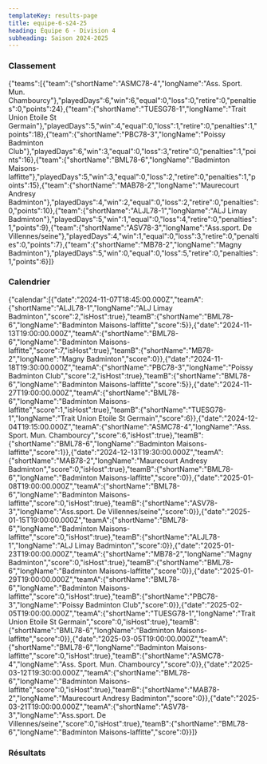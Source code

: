 ```yaml
---
templateKey: results-page
title: equipe-6-s24-25
heading: Équipe 6 - Division 4
subheading: Saison 2024-2025
---
```

### Classement

<teamranking>{"teams":[{"team":{"shortName":"ASMC78-4","longName":"Ass. Sport. Mun. Chambourcy"},"playedDays":6,"win":6,"equal":0,"loss":0,"retire":0,"penalties":0,"points":24},{"team":{"shortName":"TUESG78-1","longName":"Trait Union Etoile St Germain"},"playedDays":5,"win":4,"equal":0,"loss":1,"retire":0,"penalties":1,"points":18},{"team":{"shortName":"PBC78-3","longName":"Poissy Badminton Club"},"playedDays":6,"win":3,"equal":0,"loss":3,"retire":0,"penalties":1,"points":16},{"team":{"shortName":"BML78-6","longName":"Badminton Maisons-laffitte"},"playedDays":5,"win":3,"equal":0,"loss":2,"retire":0,"penalties":1,"points":15},{"team":{"shortName":"MAB78-2","longName":"Maurecourt Andresy Badminton"},"playedDays":4,"win":2,"equal":0,"loss":2,"retire":0,"penalties":0,"points":10},{"team":{"shortName":"ALJL78-1","longName":"ALJ Limay Badminton"},"playedDays":5,"win":1,"equal":0,"loss":4,"retire":0,"penalties":1,"points":9},{"team":{"shortName":"ASV78-3","longName":"Ass.sport. De Villennes/seine"},"playedDays":4,"win":1,"equal":0,"loss":3,"retire":0,"penalties":0,"points":7},{"team":{"shortName":"MB78-2","longName":"Magny Badminton"},"playedDays":5,"win":0,"equal":0,"loss":5,"retire":0,"penalties":1,"points":6}]}</teamranking>

### Calendrier

<teamcalendar>{"calendar":[{"date":"2024-11-07T18:45:00.000Z","teamA":{"shortName":"ALJL78-1","longName":"ALJ Limay Badminton","score":2,"isHost":true},"teamB":{"shortName":"BML78-6","longName":"Badminton Maisons-laffitte","score":5}},{"date":"2024-11-13T19:00:00.000Z","teamA":{"shortName":"BML78-6","longName":"Badminton Maisons-laffitte","score":7,"isHost":true},"teamB":{"shortName":"MB78-2","longName":"Magny Badminton","score":0}},{"date":"2024-11-18T19:30:00.000Z","teamA":{"shortName":"PBC78-3","longName":"Poissy Badminton Club","score":2,"isHost":true},"teamB":{"shortName":"BML78-6","longName":"Badminton Maisons-laffitte","score":5}},{"date":"2024-11-27T19:00:00.000Z","teamA":{"shortName":"BML78-6","longName":"Badminton Maisons-laffitte","score":1,"isHost":true},"teamB":{"shortName":"TUESG78-1","longName":"Trait Union Etoile St Germain","score":6}},{"date":"2024-12-04T19:15:00.000Z","teamA":{"shortName":"ASMC78-4","longName":"Ass. Sport. Mun. Chambourcy","score":6,"isHost":true},"teamB":{"shortName":"BML78-6","longName":"Badminton Maisons-laffitte","score":1}},{"date":"2024-12-13T19:30:00.000Z","teamA":{"shortName":"MAB78-2","longName":"Maurecourt Andresy Badminton","score":0,"isHost":true},"teamB":{"shortName":"BML78-6","longName":"Badminton Maisons-laffitte","score":0}},{"date":"2025-01-08T19:00:00.000Z","teamA":{"shortName":"BML78-6","longName":"Badminton Maisons-laffitte","score":0,"isHost":true},"teamB":{"shortName":"ASV78-3","longName":"Ass.sport. De Villennes/seine","score":0}},{"date":"2025-01-15T19:00:00.000Z","teamA":{"shortName":"BML78-6","longName":"Badminton Maisons-laffitte","score":0,"isHost":true},"teamB":{"shortName":"ALJL78-1","longName":"ALJ Limay Badminton","score":0}},{"date":"2025-01-23T19:00:00.000Z","teamA":{"shortName":"MB78-2","longName":"Magny Badminton","score":0,"isHost":true},"teamB":{"shortName":"BML78-6","longName":"Badminton Maisons-laffitte","score":0}},{"date":"2025-01-29T19:00:00.000Z","teamA":{"shortName":"BML78-6","longName":"Badminton Maisons-laffitte","score":0,"isHost":true},"teamB":{"shortName":"PBC78-3","longName":"Poissy Badminton Club","score":0}},{"date":"2025-02-05T19:00:00.000Z","teamA":{"shortName":"TUESG78-1","longName":"Trait Union Etoile St Germain","score":0,"isHost":true},"teamB":{"shortName":"BML78-6","longName":"Badminton Maisons-laffitte","score":0}},{"date":"2025-03-05T19:00:00.000Z","teamA":{"shortName":"BML78-6","longName":"Badminton Maisons-laffitte","score":0,"isHost":true},"teamB":{"shortName":"ASMC78-4","longName":"Ass. Sport. Mun. Chambourcy","score":0}},{"date":"2025-03-12T19:30:00.000Z","teamA":{"shortName":"BML78-6","longName":"Badminton Maisons-laffitte","score":0,"isHost":true},"teamB":{"shortName":"MAB78-2","longName":"Maurecourt Andresy Badminton","score":0}},{"date":"2025-03-21T19:00:00.000Z","teamA":{"shortName":"ASV78-3","longName":"Ass.sport. De Villennes/seine","score":0,"isHost":true},"teamB":{"shortName":"BML78-6","longName":"Badminton Maisons-laffitte","score":0}}]}</teamcalendar>

### Résultats